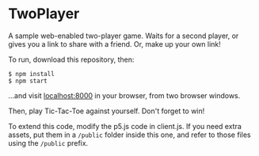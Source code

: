 # TwoPlayer

A sample web-enabled two-player game. Waits for a second player, or gives you a link to share with a friend. Or, make up your own link!

To run, download this repository, then:

```
$ npm install
$ npm start
```

...and visit [localhost:8000](http://localhost:8000/) in your browser, from two browser windows.

Then, play Tic-Tac-Toe against yourself. Don't forget to win!

To extend this code, modify the p5.js code in client.js. If you need extra assets, put them in a `/public` folder inside this one, and refer to those files using the `/public` prefix.
